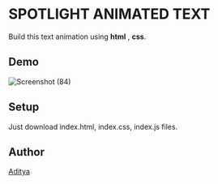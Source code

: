 # SPOTLIGHT ANIMATED TEXT 
Build this text animation using **html** , **css**.

## Demo
![Screenshot (84)](https://user-images.githubusercontent.com/67232537/137517977-65a636eb-74ea-4d7e-aef9-7240719d1e8c.png)

## Setup
Just download index.html, index.css, index.js files.

## Author
[Aditya](https://github.com/AdityaTeltia)
